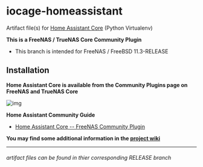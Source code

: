 # iocage-homeassistant
Artifact file(s) for [Home Assistant Core][1] (Python Virtualenv)

**This is a FreeNAS / TrueNAS Core Community Plugin**
- This branch is intended for FreeNAS / FreeBSD 11.3-RELEASE


## Installation

**Home Assistant Core is available from the Community Plugins page on FreeNAS and TrueNAS Core**

![img][FreeNAS_plugins]



**Home Assistant Community Guide**
- [Home Assistant Core -- FreeNAS Community Plugin][ha_forum_qs]


**You may find some additional information in the [project wiki](https://github.com/tprelog/iocage-homeassistant/wiki)**

---

###### artifact files can be found in thier corresponding RELEASE branch

[ha_forum_qs]: https://community.home-assistant.io/t/home-assistant-core-freenas-community-plugin/170542?u=troy
[FreeNAS_plugins]: _img/FreeNAS_homeassistant.png

[1]: https://homeassistant.io/
